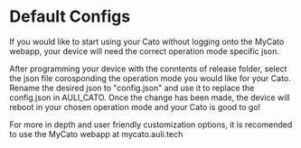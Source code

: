 # Default Configs

If you would like to start using your Cato without logging onto the MyCato webapp,
your device will need the correct operation mode specific json.

After programming your device with the conntents of release folder, select the json
file corosponding the operation mode you would like for your Cato.  Rename the desired
json to "config.json" and use it to replace the config.json in AULI_CATO.
Once the change has been made, the device will reboot in your chosen operation mode
and your Cato is good to go!

For more in depth and user friendly customization options, it is recomended to use the
MyCato webapp at mycato.auli.tech